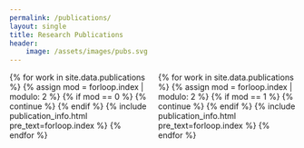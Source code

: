 ```yaml
---
permalink: /publications/
layout: single
title: Research Publications
header:
    image: /assets/images/pubs.svg
---
```


<div style="width: 48%;float:left;margin:auto;">
{% for work in site.data.publications %}
{% assign mod = forloop.index | modulo: 2 %}
{% if mod == 0 %}
{% continue %}
{% endif %}
{% include publication_info.html pre_text=forloop.index %}
{% endfor %}
</div>
<div style="width: 48%;float:right;margin:auto;">
{% for work in site.data.publications %}
{% assign mod = forloop.index | modulo: 2 %}
{% if mod == 1 %}
{% continue %}
{% endif %}
{% include publication_info.html pre_text=forloop.index %}
{% endfor %}
</div>

